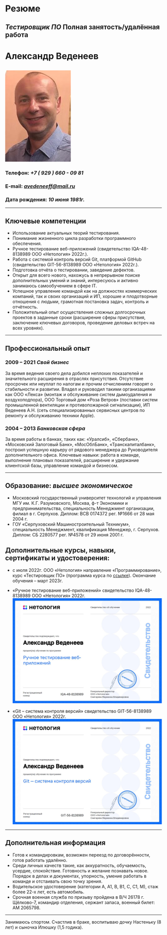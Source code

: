 # **Резюме**
## **_Тестировщик ПО_** Полная занятость/удалённая работа

# Александр Веденеев
## 
![My photo](Myphoto.jpg "Александр Веденеев")

### Телефон: ***+7 ( 929 ) 660 - 09 81***
### E-mail: ***avedeneeff@mail.ru***
### Дата рождения: ***10 июня 1981г.***
***
## **Ключевые компетенции**
- Использование актуальных теорий тестирования.  
- Понимание жизненного цикла разработки программного обеспечения.
- Ручное тестирование веб-приложений (свидетельство IQA-48-8138989 ООО «Нетология» 2022г.).
- Работа с системой контроль версий Git, платформой GitHub (свидетельство GIT-56-8138989 ООО «Нетология» 2022г.).
- Подготовка отчёта о тестировании, заведение дефектов.
- Открыт для всего нового, нахожусь в непрерывном поиске дополнительных умений и знаний, интересуюсь и активно занимаюсь самообучением в сфере IT.
- Успешное управление командой как на должностях коммерческих компаний, так и своих организаций и ИП, хорошие и плодотворные отношения с людьми, грамотная постановка задач, контроль и отчётность.
- Положительный опыт осуществления сложных долгосрочных проектов в заданные сроки (расширение сферы присутствия, заключение ключевых договоров, проведение деловых встреч на всех уровнях).
***
## **Профессиональный опыт**
### 2009 – 2021 **_Свой бизнес_**
За время ведения своего дела добился неплохих показателей и значительного расширения в отраслях присутствия. Отсутствие просрочек или неуплат по налогам и прочим отчислениям говорят о стабильности и развитии. Владел и руководил такими организациями как ООО «Лекса» (монтаж и обслуживание систем дымоудаления и воздухоподпора), ООО Торговый дом «Роза Ветров» (поставки систем промышленной вентиляции и противопожарной сигнализации), ИП Веденеев А.Н. (сеть специализированных сервисных центров по ремонту и обслуживанию техники Apple).

### 2004 – 2013 **_Банковская сфера_**
За время работы в банках, таких как: «Уралсиб», «Сбербанк», «Московский Залоговый Банк», «МосОблБанк», «Транскапиталбанк», построил успешную карьеру от рядового менеджера до Руководителя дополнительного офиса. Ключевые навыки: работа в команде, выполнение плановых показателей, расширение и удержание клиентской базы, управление командой и бизнесом.
***
## **Образование:** **_высшее экономическое_**
- Московский государственный университет технологий и управления МГУ им. К.Г. Разумовского, Москва, ф-т Экономики и предпринимательства, специальность Менеджмент организации, филиал в г. Серпухов. Диплом: ВСВ 0174372 рег. №1666 от 28 мая 2004 г.
- ГОУ «Серпуховский Машиностроительный Техникум», специальность Менеджмент, квалификация Менеджер, г. Серпухов. Диплом: СБ 2280577 рег. №4578 от 29 июня 2001 г.
## Дополнительные курсы, навыки, сертификаты и удостоверения:
- с июля 2022г. ООО «Нетология» направление «Программирование», курс «Тестировщик ПО» (программа курса по [ссылке](https://netology.ru/programs/qa)). Окончание обучения – март 2023г.

- «Ручное тестирование веб-приложений» свидетельство IQA-48-8138989 ООО «Нетология» 2022г.
![Htest](https://github.com/SKS81/Resume/blob/main/Svht.JPG?raw=true "Свидетельство IQA-48-8138989")
- «Git – система контроля версий» свидетельство GIT-56-8138989 ООО «Нетология» 2022г.
![Git](https://github.com/SKS81/Resume/blob/main/SvGit.JPG?raw=true "Свидетельство GIT-56-8138989")
***
## **Дополнительная информация**
- Готов к командировкам, возможен переезд по договорённости, готов работать удалённо.
- Среди личных качеств такие, как аккуратность, обучаемость, усердие, спокойствие. Готовность и желание познавать новое. Порядок в делах и документах, упорность, умение работать в команде и отстаивать свою точку зрения.
- Водительское удостоверение (категории А, А1, В, В1, С, С1, М), стаж более 22-х лет, есть автомобиль.
- Срочная военная служба по призыву пройдена в В/Ч 26178 г. Щёлково-7, командир отделения, сержант запаса, военный билет: АМ 2065798.
***
Занимаюсь спортом. Счастлив в браке, воспитываю дочку Настеньку (8 лет) и сыночка Илюшку (1,5 годика).
